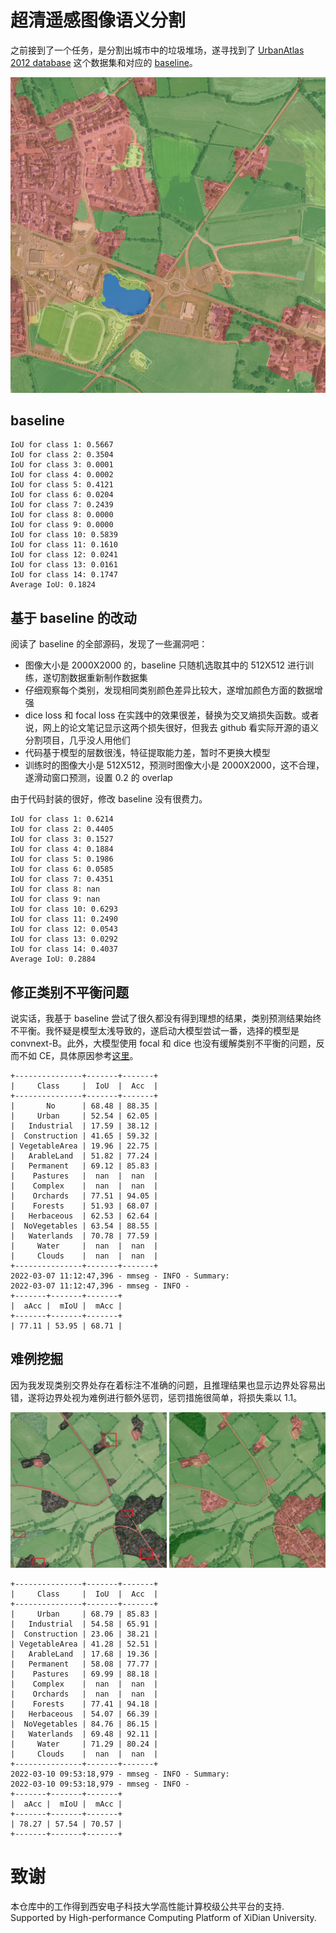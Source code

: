 # 超清遥感图像语义分割

之前接到了一个任务，是分割出城市中的垃圾堆场，遂寻找到了 [UrbanAtlas 2012 database](https://ieee-dataport.org/competitions/data-fusion-contest-2022-dfc2022) 这个数据集和对应的 [baseline](https://github.com/isaaccorley/dfc2022-baseline)。

<p align="center">
    <img src="./imgs/res.png" width="800">
</p>

## baseline

```log
IoU for class 1: 0.5667
IoU for class 2: 0.3504
IoU for class 3: 0.0001
IoU for class 4: 0.0002
IoU for class 5: 0.4121
IoU for class 6: 0.0204
IoU for class 7: 0.2439
IoU for class 8: 0.0000
IoU for class 9: 0.0000
IoU for class 10: 0.5839
IoU for class 11: 0.1610
IoU for class 12: 0.0241
IoU for class 13: 0.0161
IoU for class 14: 0.1747
Average IoU: 0.1824
```

## 基于 baseline 的改动

阅读了 baseline 的全部源码，发现了一些漏洞吧：

- 图像大小是 2000X2000 的，baseline 只随机选取其中的 512X512 进行训练，遂切割数据重新制作数据集
- 仔细观察每个类别，发现相同类别颜色差异比较大，遂增加颜色方面的数据增强
- dice loss 和 focal loss 在实践中的效果很差，替换为交叉熵损失函数。或者说，网上的论文笔记显示这两个损失很好，但我去 github 看实际开源的语义分割项目，几乎没人用他们
- 代码基于模型的层数很浅，特征提取能力差，暂时不更换大模型
- 训练时的图像大小是 512X512，预测时图像大小是 2000X2000，这不合理，遂滑动窗口预测，设置 0.2 的 overlap

由于代码封装的很好，修改 baseline 没有很费力。

```log
IoU for class 1: 0.6214
IoU for class 2: 0.4405
IoU for class 3: 0.1527
IoU for class 4: 0.1884
IoU for class 5: 0.1986
IoU for class 6: 0.0585
IoU for class 7: 0.4351
IoU for class 8: nan
IoU for class 9: nan
IoU for class 10: 0.6293
IoU for class 11: 0.2490
IoU for class 12: 0.0543
IoU for class 13: 0.0292
IoU for class 14: 0.4037
Average IoU: 0.2884
```

## 修正类别不平衡问题

说实话，我基于 baseline 尝试了很久都没有得到理想的结果，类别预测结果始终不平衡。我怀疑是模型太浅导致的，遂启动大模型尝试一番，选择的模型是 convnext-B。此外，大模型使用 focal 和 dice 也没有缓解类别不平衡的问题，反而不如 CE，具体原因参考[这里](https://muyuuuu.github.io/2022/04/04/deal-unbalance-label/)。

```log
+---------------+-------+-------+
|     Class     |  IoU  |  Acc  |
+---------------+-------+-------+
|       No      | 68.48 | 88.35 |
|     Urban     | 52.54 | 62.05 |
|   Industrial  | 17.59 | 38.12 |
|  Construction | 41.65 | 59.32 |
| VegetableArea | 19.96 | 22.75 |
|   ArableLand  | 51.82 | 77.24 |
|   Permanent   | 69.12 | 85.83 |
|    Pastures   |  nan  |  nan  |
|    Complex    |  nan  |  nan  |
|    Orchards   | 77.51 | 94.05 |
|    Forests    | 51.93 | 68.07 |
|   Herbaceous  | 62.53 | 62.64 |
|  NoVegetables | 63.54 | 88.55 |
|   Waterlands  | 70.78 | 77.59 |
|     Water     |  nan  |  nan  |
|     Clouds    |  nan  |  nan  |
+---------------+-------+-------+
2022-03-07 11:12:47,396 - mmseg - INFO - Summary:
2022-03-07 11:12:47,396 - mmseg - INFO - 
+-------+-------+-------+
|  aAcc |  mIoU |  mAcc |
+-------+-------+-------+
| 77.11 | 53.95 | 68.71 |
```

## 难例挖掘

因为我发现类别交界处存在着标注不准确的问题，且推理结果也显示边界处容易出错，遂将边界处视为难例进行额外惩罚，惩罚措施很简单，将损失乘以 1.1。

<p align="center">
    <img src="./imgs/compare.png" width="800">
</p>


```log
+---------------+-------+-------+
|     Class     |  IoU  |  Acc  |
+---------------+-------+-------+
|     Urban     | 68.79 | 85.83 |
|   Industrial  | 54.58 | 65.91 |
|  Construction | 23.06 | 38.21 |
| VegetableArea | 41.28 | 52.51 |
|   ArableLand  | 17.68 | 19.36 |
|   Permanent   | 58.08 | 77.77 |
|    Pastures   | 69.99 | 88.18 |
|    Complex    |  nan  |  nan  |
|    Orchards   |  nan  |  nan  |
|    Forests    | 77.41 | 94.18 |
|   Herbaceous  | 54.07 | 66.39 |
|  NoVegetables | 84.76 | 86.15 |
|   Waterlands  | 69.48 | 92.11 |
|     Water     | 71.29 | 80.24 |
|     Clouds    |  nan  |  nan  |
+---------------+-------+-------+
2022-03-10 09:53:18,979 - mmseg - INFO - Summary:
2022-03-10 09:53:18,979 - mmseg - INFO - 
+-------+-------+-------+
|  aAcc |  mIoU |  mAcc |
+-------+-------+-------+
| 78.27 | 57.54 | 70.57 |
+-------+-------+-------+
```

# 致谢

本仓库中的工作得到西安电子科技大学高性能计算校级公共平台的支持. Supported by High-performance Computing Platform of XiDian University.
